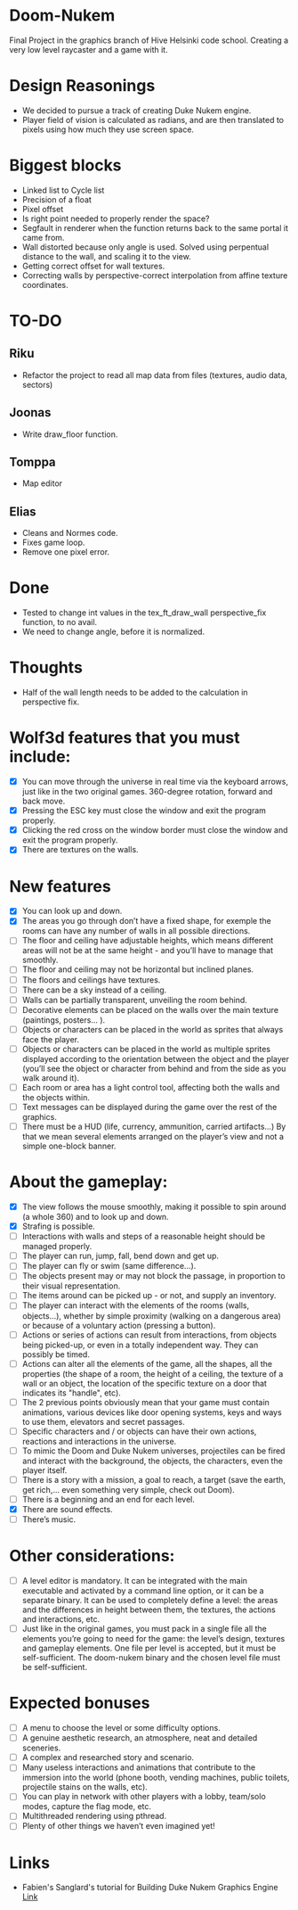 # Doom-Nukem
Final Project in the graphics branch of Hive Helsinki code school. Creating a very low level raycaster and a game with it.

# Design Reasonings
- We decided to pursue a track of creating Duke Nukem engine.
- Player field of vision is calculated as radians, and are then translated to pixels using how much they use screen space.

# Biggest blocks
- Linked list to Cycle list
- Precision of a float
- Pixel offset
- Is right point needed to properly render the space?
- Segfault in renderer when the function returns back to the same portal it came from.
- Wall distorted because only angle is used. Solved using perpentual distance to the wall, and scaling it to the view.
- Getting correct offset for wall textures.
- Correcting walls by perspective-correct interpolation from affine texture coordinates.  

# TO-DO
## Riku
- Refactor the project to read all map data from files (textures, audio data, sectors)

## Joonas
- Write draw_floor function.

## Tomppa
- Map editor

## Elias
- Cleans and Normes code.
- Fixes game loop.
- Remove one pixel error.
# Done
- Tested to change int values in the tex_ft_draw_wall perspective_fix function, to no avail.
- We need to change angle, before it is normalized.

# Thoughts
- Half of the wall length needs to be added to the calculation in perspective fix.

# Wolf3d features that you must include:
- [x] You can move through the universe in real time via the keyboard arrows, just like in the two original games. 360-degree rotation, forward and back move.
- [x] Pressing the ESC key must close the window and exit the program properly.
- [x] Clicking the red cross on the window border must close the window and exit the program properly.
- [x] There are textures on the walls.

# New features
- [x] You can look up and down.
- [x] The areas you go through don’t have a fixed shape, for exemple the rooms can have any number of walls in all possible directions.
- [ ] The floor and ceiling have adjustable heights, which means different areas will not be at the same height - and you’ll have to manage that smoothly.
- [ ] The floor and ceiling may not be horizontal but inclined planes.
- [ ] The floors and ceilings have textures.
- [ ] There can be a sky instead of a ceiling.
- [ ] Walls can be partially transparent, unveiling the room behind.
- [ ] Decorative elements can be placed on the walls over the main texture (paintings, posters... ).
- [ ] Objects or characters can be placed in the world as sprites that always face the player.
- [ ] Objects or characters can be placed in the world as multiple sprites displayed according to the orientation between the object and the player (you’ll see the object or character from behind and from the side as you walk around it).
- [ ] Each room or area has a light control tool, affecting both the walls and the objects
within.
- [ ] Text messages can be displayed during the game over the rest of the graphics.
- [ ] There must be a HUD (life, currency, ammunition, carried artifacts...) By that we mean several elements arranged on the player’s view and not a simple one-block banner.

# About the gameplay:
- [x] The view follows the mouse smoothly, making it possible to spin around (a whole 360) and to look up and down.
- [x] Strafing is possible.
- [ ] Interactions with walls and steps of a reasonable height should be managed properly.
- [ ] The player can run, jump, fall, bend down and get up.
- [ ] The player can fly or swim (same difference...).
- [ ] The objects present may or may not block the passage, in proportion to their visual representation.
- [ ] The items around can be picked up - or not, and supply an inventory.
- [ ] The player can interact with the elements of the rooms (walls, objects...), whether by simple proximity (walking on a dangerous area) or because of a voluntary action (pressing a button).
- [ ] Actions or series of actions can result from interactions, from objects being picked-up, or even in a totally independent way. They can possibly be timed.
- [ ] Actions can alter all the elements of the game, all the shapes, all the properties (the shape of a room, the height of a ceiling, the texture of a wall or an object, the location of the specific texture on a door that indicates its "handle", etc).
- [ ] The 2 previous points obviously mean that your game must contain animations, various devices like door opening systems, keys and ways to use them, elevators and secret passages.
- [ ] Specific characters and / or objects can have their own actions, reactions and interactions in the universe.
- [ ] To mimic the Doom and Duke Nukem universes, projectiles can be fired and interact with the background, the objects, the characters, even the player itself.
- [ ] There is a story with a mission, a goal to reach, a target (save the earth, get rich,... even something very simple, check out Doom).
- [ ] There is a beginning and an end for each level.
- [x] There are sound effects.
- [ ] There’s music.

# Other considerations:
- [ ] A level editor is mandatory. It can be integrated with the main executable and activated by a command line option, or it can be a separate binary. It can be used to completely define a level: the areas and the differences in height between them, the textures, the actions and interactions, etc.
- [ ] Just like in the original games, you must pack in a single file all the elements you’re going to need for the game: the level’s design, textures and gameplay elements. One file per level is accepted, but it must be self-sufficient. The doom-nukem binary and the chosen level file must be self-sufficient.

# Expected bonuses
- [ ] A menu to choose the level or some difficulty options.
- [ ] A genuine aesthetic research, an atmosphere, neat and detailed sceneries.
- [ ] A complex and researched story and scenario.
- [ ] Many useless interactions and animations that contribute to the immersion into the world (phone booth, vending machines, public toilets, projectile stains on the walls, etc).
- [ ] You can play in network with other players with a lobby, team/solo modes, capture
the flag mode, etc.
- [ ] Multithreaded rendering using pthread.
- [ ] Plenty of other things we haven’t even imagined yet!

# Links
- Fabien's Sanglard's tutorial for Building Duke Nukem Graphics Engine [Link](https://fabiensanglard.net/duke3d/build_engine_internals.php)
